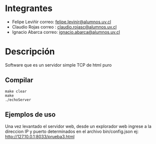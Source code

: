 # Integrantes

-  Felipe Leviñir correo: felipe.levinir@alumnos.uv.cl
-  Claudio Rojas  correo : claudio.rojasc@alumnos.uv.cl
-  Ignacio Abarca correo: ignacio.abarca@alumnos.uv.cl

# Descripción
Software que es un servidor simple TCP de html puro
## Compilar
``` 
make clear
make
./echoServer
``` 

## Ejemplos de uso
Una vez levantado el servidor web, desde un explorador web ingrese a la direccion IP y puerto determinados en el archivo bin/config.json
ej: http://127.10.0.1:8033/prueba3.html

